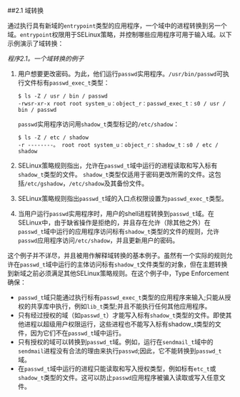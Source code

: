 ##2.1 域转换

通过执行具有新域的`entrypoint`类型的应用程序，一个域中的进程转换到另一个域。`entrypoint`权限用于SELinux策略，并控制哪些应用程序可用于输入域。以下示例演示了域转换：

*程序2.1。一个域转换的例子*

1. 用户想要更改密码。为此，他们运行`passwd`实用程序。`/usr/bin/passwd`可执行文件标有`passwd_exec_t`类型：


   ```shell
   $ ls -Z / usr / bin / passwd
   -rwsr-xr-x root root system_u：object_r：passwd_exec_t：s0 / usr / bin / passwd
   ```
   `passwd`实用程序访问用`shadow_t`类型标记的`/etc/shadow`：
   ```shell
   $ ls -Z / etc / shadow
   -r --------。 root root system_u：object_r：shadow_t：s0 / etc / shadow
   ```

2. SELinux策略规则指出，允许在`passwd_t`域中运行的进程读取和写入标有`shadow_t`类型的文件。 `shadow_t`类型仅适用于密码更改所需的文件。这包括`/etc/gshadow`，`/etc/shadow`及其备份文件。

3. SELinux策略规则指出`passwd_t`域的入口点权限设置为`passwd_exec_t`类型。

4. 当用户运行`passwd`实用程序时，用户的shell进程转换到`passwd_t`域。在SELinux中，由于缺省操作是拒绝的，并且存在允许（除其他之外）在`passwd_t`域中运行的应用程序访问标有`shadow_t`类型的文件的规则，允许`passwd`应用程序访问`/etc/shadow`，并且更新用户的密码。

这个例子并不详尽，并且被用作解释域转换的基本例子。虽然有一个实际的规则允许在`passwd_t`域中运行的主体访问标有`shadow_t`文件类型的对象，但在主题转换到新域之前必须满足其他SELinux策略规则。在这个例子中，Type Enforcement确保：
* `passwd_t`域只能通过执行标有`passwd_exec_t`类型的应用程序来输入;只能从授权的共享库中执行，例如`lib_t`类型;并且不能执行任何其他应用程序。
* 只有经过授权的域（如`passwd_t`）才能写入标有`shadow_t`类型的文件。即使其他进程以超级用户权限运行，这些进程也不能写入标有shadow_t类型的文件，因为它们不在`passwd_t`域中运行。
* 只有授权的域可以转换到`passwd_t`域。例如，运行在`sendmail_t`域中的`sendmail`进程没有合法的理由来执行`passwd`;因此，它不能转换到`passwd_t`域。
* 在`passwd_t`域中运行的进程只能读取和写入授权类型，例如标有`etc_t`或`shadow_t`类型的文件。这可以防止`passwd`应用程序被骗入读取或写入任意文件。